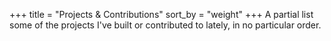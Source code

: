 +++
title = "Projects & Contributions"
sort_by = "weight"
+++
A partial list some of the projects I've built or contributed to lately, in no particular order.
